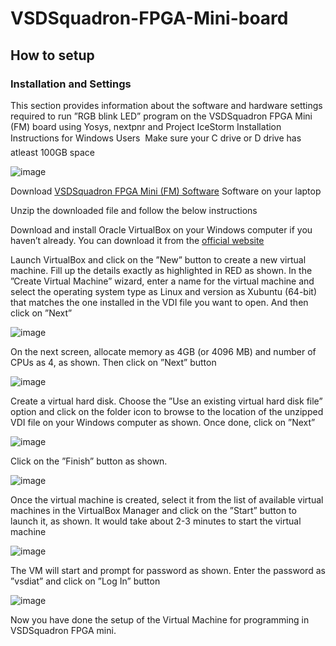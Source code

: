 # VSDSquadron-FPGA-Mini-board
## How to setup

### Installation and Settings
This section provides information about the software and hardware settings required to run ”RGB
blink LED” program on the VSDSquadron FPGA Mini (FM) board using Yosys, nextpnr and
Project IceStorm
Installation Instructions for Windows Users
 Make sure your C drive or D drive has atleast 100GB space

![image](https://github.com/user-attachments/assets/75024056-c3bf-41cb-8e2d-1782bf0c70f3)

Download [VSDSquadron FPGA Mini (FM) Software](https://forgefunder.com/~kunal/vsdsquadron_fpga_mini.zip) Software on your laptop

Unzip the downloaded file and follow the below instructions

Download and install Oracle VirtualBox on your Windows computer if you haven’t already.
You can download it from the [official website](https://www.virtualbox.org/wiki/Downloads)

Launch VirtualBox and click on the ”New” button to create a new virtual machine. Fill up
the details exactly as highlighted in RED as shown.
In the ”Create Virtual Machine” wizard, enter a name for the virtual machine and select the
operating system type as Linux and version as Xubuntu (64-bit) that matches the one installed
in the VDI file you want to open. And then click on ”Next”

![image](https://github.com/user-attachments/assets/71747ee4-2ff2-47f5-8db6-5b1844b96859)

On the next screen, allocate memory as 4GB (or 4096 MB) and number of CPUs as 4, as
shown. Then click on ”Next” button

![image](https://github.com/user-attachments/assets/d3703e8d-8dfa-4586-9f13-e526a5add2f5)

Create a virtual hard disk. Choose the ”Use an existing virtual hard disk file” option and
click on the folder icon to browse to the location of the unzipped VDI file on your Windows
computer as shown. Once done, click on ”Next”

![image](https://github.com/user-attachments/assets/cbdd590c-673f-4e1d-b6d9-fb428c006458)

Click on the ”Finish” button as shown.

![image](https://github.com/user-attachments/assets/91d2068c-6a2c-4391-b643-8d8d3aa4acd7)

Once the virtual machine is created, select it from the list of available virtual machines in the
VirtualBox Manager and click on the ”Start” button to launch it, as shown. It would
take about 2-3 minutes to start the virtual machine

![image](https://github.com/user-attachments/assets/3d1b95a6-d056-4ed3-89ce-acf3f52cf13a)

The VM will start and prompt for password as shown. Enter the password as ”vsdiat”
and click on ”Log In” button

![image](https://github.com/user-attachments/assets/a68e9830-d6dc-490d-a33e-6de625ff1ae9)

Now you have done the setup of the Virtual Machine for programming in VSDSquadron FPGA mini.







